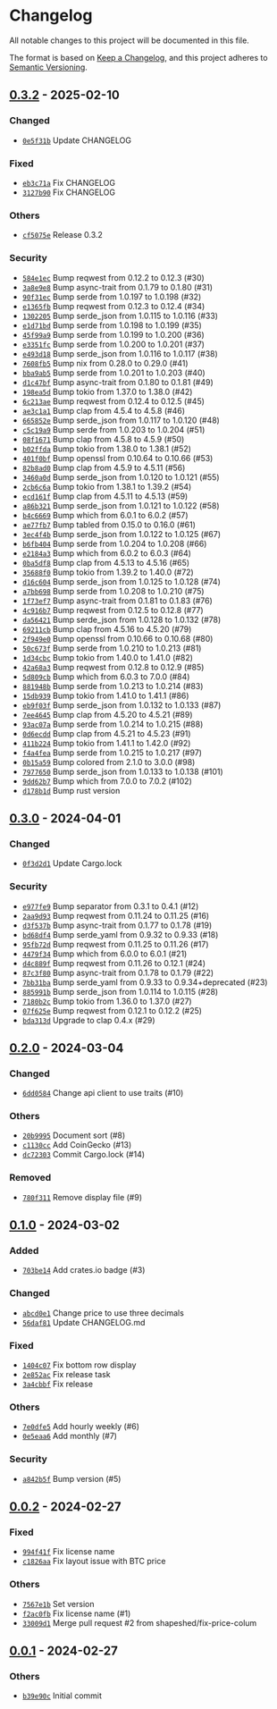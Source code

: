 # Changelog

All notable changes to this project will be documented in this file.

The format is based on [Keep a Changelog](https://keepachangelog.com/en/1.0.0/),
and this project adheres to [Semantic Versioning](https://semver.org/spec/v2.0.0.html).

## [0.3.2] - 2025-02-10

### Changed

- [`0e5f31b`](https://github.com/shapeshed/wenmoon/commit/0e5f31bec6ff1021387cd032c1d439ec6e13268c) Update CHANGELOG

### Fixed

- [`eb3c71a`](https://github.com/shapeshed/wenmoon/commit/eb3c71ad4fba40bdb59b2672abb72dcd925ff04c) Fix CHANGELOG
- [`3127b90`](https://github.com/shapeshed/wenmoon/commit/3127b903f9b3e68919458a1bd55f1eeff9dc1d10) Fix CHANGELOG

### Others

- [`cf5075e`](https://github.com/shapeshed/wenmoon/commit/cf5075ee65cc8dbd2b1ab04c2a88390f1367e917) Release 0.3.2

### Security

- [`584e1ec`](https://github.com/shapeshed/wenmoon/commit/584e1ec6a1a361c042b27931215ddaee1cbc851b) Bump reqwest from 0.12.2 to 0.12.3 (#30)
- [`3a8e9e8`](https://github.com/shapeshed/wenmoon/commit/3a8e9e89ec8edaf6050ca7331c32e348d0124934) Bump async-trait from 0.1.79 to 0.1.80 (#31)
- [`90f31ec`](https://github.com/shapeshed/wenmoon/commit/90f31ec2dd0f63f36a776bccd17949ac6cbce6ad) Bump serde from 1.0.197 to 1.0.198 (#32)
- [`e1365fb`](https://github.com/shapeshed/wenmoon/commit/e1365fb11d9c7cf43464ca53b7d50e0774359efe) Bump reqwest from 0.12.3 to 0.12.4 (#34)
- [`1302205`](https://github.com/shapeshed/wenmoon/commit/13022051d03eec85c48c38295c29aa204f2ab90c) Bump serde_json from 1.0.115 to 1.0.116 (#33)
- [`e1d71bd`](https://github.com/shapeshed/wenmoon/commit/e1d71bdbaea632fd637bdc8e8a7b00716934d375) Bump serde from 1.0.198 to 1.0.199 (#35)
- [`45f99a9`](https://github.com/shapeshed/wenmoon/commit/45f99a99756b17e544731fdc55ae2b4b4266f1b0) Bump serde from 1.0.199 to 1.0.200 (#36)
- [`e3351fc`](https://github.com/shapeshed/wenmoon/commit/e3351fcb306f1d6f0f1b8b9d29ca1fde20551e77) Bump serde from 1.0.200 to 1.0.201 (#37)
- [`e493d18`](https://github.com/shapeshed/wenmoon/commit/e493d18f00a9e61a21119a22bab3394afdc4d364) Bump serde_json from 1.0.116 to 1.0.117 (#38)
- [`7608fb5`](https://github.com/shapeshed/wenmoon/commit/7608fb581f0d16811072413a092da540ecabbdca) Bump nix from 0.28.0 to 0.29.0 (#41)
- [`bba9ab5`](https://github.com/shapeshed/wenmoon/commit/bba9ab5d920731c5336ac01921e5a5313bf62a49) Bump serde from 1.0.201 to 1.0.203 (#40)
- [`d1c47bf`](https://github.com/shapeshed/wenmoon/commit/d1c47bf605c25d7befff79792afe0a70c98b326c) Bump async-trait from 0.1.80 to 0.1.81 (#49)
- [`198ea5d`](https://github.com/shapeshed/wenmoon/commit/198ea5d86ef2214b57150e95ec66e9c6dec267b9) Bump tokio from 1.37.0 to 1.38.0 (#42)
- [`6c213ae`](https://github.com/shapeshed/wenmoon/commit/6c213ae641aaf1098f1e6da2f57b8c8d44cf1a27) Bump reqwest from 0.12.4 to 0.12.5 (#45)
- [`ae3c1a1`](https://github.com/shapeshed/wenmoon/commit/ae3c1a1b0c44b5b212e39e0a8b9f71d08ae73f0a) Bump clap from 4.5.4 to 4.5.8 (#46)
- [`665852e`](https://github.com/shapeshed/wenmoon/commit/665852e3a8ebba69dacb289ff1e466e9e7f86b40) Bump serde_json from 1.0.117 to 1.0.120 (#48)
- [`c5c19a9`](https://github.com/shapeshed/wenmoon/commit/c5c19a9b4f2c80862a9507624bd8eb4aa9145268) Bump serde from 1.0.203 to 1.0.204 (#51)
- [`08f1671`](https://github.com/shapeshed/wenmoon/commit/08f1671cf8ecbaf380502caaf8539cea2a6a2355) Bump clap from 4.5.8 to 4.5.9 (#50)
- [`b02ffda`](https://github.com/shapeshed/wenmoon/commit/b02ffda0f2ed040fbeecfea8069e12e070d72291) Bump tokio from 1.38.0 to 1.38.1 (#52)
- [`401f0bf`](https://github.com/shapeshed/wenmoon/commit/401f0bffbab24333ea9ea068027c928ea694c9c3) Bump openssl from 0.10.64 to 0.10.66 (#53)
- [`82b8ad0`](https://github.com/shapeshed/wenmoon/commit/82b8ad0327b9d0cd0d1ab5bd25572cc1d31b6a70) Bump clap from 4.5.9 to 4.5.11 (#56)
- [`3460a0d`](https://github.com/shapeshed/wenmoon/commit/3460a0dc76550465641a8a09f99f5a4bcb6e7af4) Bump serde_json from 1.0.120 to 1.0.121 (#55)
- [`2cb6c6a`](https://github.com/shapeshed/wenmoon/commit/2cb6c6a7c321a63ca16d57572caa6310c8b68b36) Bump tokio from 1.38.1 to 1.39.2 (#54)
- [`ecd161f`](https://github.com/shapeshed/wenmoon/commit/ecd161f2e9053105efbe9bd5f3f5ae6613b2946e) Bump clap from 4.5.11 to 4.5.13 (#59)
- [`a86b321`](https://github.com/shapeshed/wenmoon/commit/a86b321621e1cb07ab6df13438922526bd96b6a0) Bump serde_json from 1.0.121 to 1.0.122 (#58)
- [`b4c6669`](https://github.com/shapeshed/wenmoon/commit/b4c6669d31e81ac12d0ac1146cf34b378c43ec3f) Bump which from 6.0.1 to 6.0.2 (#57)
- [`ae77fb7`](https://github.com/shapeshed/wenmoon/commit/ae77fb7f188b88db7e6d08cb1a40c9641aa899e5) Bump tabled from 0.15.0 to 0.16.0 (#61)
- [`3ec4f4b`](https://github.com/shapeshed/wenmoon/commit/3ec4f4bf4f447eedb98ab7a035b5c8a305f7cdef) Bump serde_json from 1.0.122 to 1.0.125 (#67)
- [`b6fb404`](https://github.com/shapeshed/wenmoon/commit/b6fb404ef7e486ee282494d77f17e595b492dc19) Bump serde from 1.0.204 to 1.0.208 (#66)
- [`e2184a3`](https://github.com/shapeshed/wenmoon/commit/e2184a3d47c07742425c255b955e3032c0d6c379) Bump which from 6.0.2 to 6.0.3 (#64)
- [`0ba5df8`](https://github.com/shapeshed/wenmoon/commit/0ba5df8d2621f5398c26500abd4fd0024f00a64d) Bump clap from 4.5.13 to 4.5.16 (#65)
- [`35688f0`](https://github.com/shapeshed/wenmoon/commit/35688f0ded2f1545336360aee5e71f9b8afb02bf) Bump tokio from 1.39.2 to 1.40.0 (#72)
- [`d16c604`](https://github.com/shapeshed/wenmoon/commit/d16c6042560905a62ee25b11ff3514a85ca0a1bb) Bump serde_json from 1.0.125 to 1.0.128 (#74)
- [`a7bb698`](https://github.com/shapeshed/wenmoon/commit/a7bb698c6a89c2d9f916627f7b7eb8b100429e2c) Bump serde from 1.0.208 to 1.0.210 (#75)
- [`1f73ef7`](https://github.com/shapeshed/wenmoon/commit/1f73ef76f9e353c8e49602b14266a177bd135134) Bump async-trait from 0.1.81 to 0.1.83 (#76)
- [`4c916b7`](https://github.com/shapeshed/wenmoon/commit/4c916b73a5fa05eadf345d1a1d7c3f2d73e85d12) Bump reqwest from 0.12.5 to 0.12.8 (#77)
- [`da56421`](https://github.com/shapeshed/wenmoon/commit/da564212455f2f9ef095a80726400e164fbecbe2) Bump serde_json from 1.0.128 to 1.0.132 (#78)
- [`69211cb`](https://github.com/shapeshed/wenmoon/commit/69211cbe28278421bd2e7afdd8206801eec9e2af) Bump clap from 4.5.16 to 4.5.20 (#79)
- [`2f949e0`](https://github.com/shapeshed/wenmoon/commit/2f949e068c9bd4a6815ddadec6709d40c741222f) Bump openssl from 0.10.66 to 0.10.68 (#80)
- [`50c673f`](https://github.com/shapeshed/wenmoon/commit/50c673f6a00226e39853383275194e40ecaa962f) Bump serde from 1.0.210 to 1.0.213 (#81)
- [`1d34cbc`](https://github.com/shapeshed/wenmoon/commit/1d34cbcabf9f9760a7b4444be736783b109395a4) Bump tokio from 1.40.0 to 1.41.0 (#82)
- [`42a68a3`](https://github.com/shapeshed/wenmoon/commit/42a68a3566252e9761a6b89be0f29e287ac29c90) Bump reqwest from 0.12.8 to 0.12.9 (#85)
- [`5d809cb`](https://github.com/shapeshed/wenmoon/commit/5d809cb73d71286e7b9adb1f4256d51a447fb5ff) Bump which from 6.0.3 to 7.0.0 (#84)
- [`881948b`](https://github.com/shapeshed/wenmoon/commit/881948b5556ef6258fc4c4ea3236941fdfe1b4ba) Bump serde from 1.0.213 to 1.0.214 (#83)
- [`15db939`](https://github.com/shapeshed/wenmoon/commit/15db9398f79bdcacdb8eac1b5f2a359de1165193) Bump tokio from 1.41.0 to 1.41.1 (#86)
- [`eb9f03f`](https://github.com/shapeshed/wenmoon/commit/eb9f03fc65187c0a445c35c9c6ba2fe21276a0a5) Bump serde_json from 1.0.132 to 1.0.133 (#87)
- [`7ee4645`](https://github.com/shapeshed/wenmoon/commit/7ee4645eb5d5e70a77e159ee43bb5c1b3b3e3be9) Bump clap from 4.5.20 to 4.5.21 (#89)
- [`93ac07a`](https://github.com/shapeshed/wenmoon/commit/93ac07a76eb5da8ded3c58e0dddac855f9c1241d) Bump serde from 1.0.214 to 1.0.215 (#88)
- [`0d6ecdd`](https://github.com/shapeshed/wenmoon/commit/0d6ecdda5d68cef251ca8361c6dd57f80e964ac2) Bump clap from 4.5.21 to 4.5.23 (#91)
- [`411b224`](https://github.com/shapeshed/wenmoon/commit/411b224d3a6b094cee526c9a41b762d947e8211c) Bump tokio from 1.41.1 to 1.42.0 (#92)
- [`f4a4fea`](https://github.com/shapeshed/wenmoon/commit/f4a4fea3c6b1440e8d60d2ee8720cff3291bc61f) Bump serde from 1.0.215 to 1.0.217 (#97)
- [`0b15a59`](https://github.com/shapeshed/wenmoon/commit/0b15a59e9a1db1298577e835261d7e9b0317d6ba) Bump colored from 2.1.0 to 3.0.0 (#98)
- [`7977650`](https://github.com/shapeshed/wenmoon/commit/7977650163fcd11b69b3c2872e23beaff951f297) Bump serde_json from 1.0.133 to 1.0.138 (#101)
- [`9dd62b7`](https://github.com/shapeshed/wenmoon/commit/9dd62b70daaaecd4bedcd8e307b910c6ecceeb38) Bump which from 7.0.0 to 7.0.2 (#102)
- [`d178b1d`](https://github.com/shapeshed/wenmoon/commit/d178b1db0f5e30bc5afffd517fce160ab5fb1bfd) Bump rust version

## [0.3.0] - 2024-04-01

### Changed

- [`0f3d2d1`](https://github.com/shapeshed/wenmoon/commit/0f3d2d1e736184f45b15920b30815c43ab68b403) Update Cargo.lock

### Security

- [`e977fe9`](https://github.com/shapeshed/wenmoon/commit/e977fe98ed4ae3883e1bb4bd398407131939fa04) Bump separator from 0.3.1 to 0.4.1 (#12)
- [`2aa9d93`](https://github.com/shapeshed/wenmoon/commit/2aa9d933f7697059bf8c7fee4f33e65346891d89) Bump reqwest from 0.11.24 to 0.11.25 (#16)
- [`d3f537b`](https://github.com/shapeshed/wenmoon/commit/d3f537be78d257f595f31927aaa8d5c235f47929) Bump async-trait from 0.1.77 to 0.1.78 (#19)
- [`bd68df4`](https://github.com/shapeshed/wenmoon/commit/bd68df4df1376dc52b2911806b7ac8f446a92755) Bump serde_yaml from 0.9.32 to 0.9.33 (#18)
- [`95fb72d`](https://github.com/shapeshed/wenmoon/commit/95fb72d8985ccde53a4f1d6d6e2151b0821e03ef) Bump reqwest from 0.11.25 to 0.11.26 (#17)
- [`4479f34`](https://github.com/shapeshed/wenmoon/commit/4479f34d5fcc49e00d88692af8baf99fe7eecf5a) Bump which from 6.0.0 to 6.0.1 (#21)
- [`d4c889f`](https://github.com/shapeshed/wenmoon/commit/d4c889f83f08eb950810bfc36a6461d3b15c6518) Bump reqwest from 0.11.26 to 0.12.1 (#24)
- [`87c3f80`](https://github.com/shapeshed/wenmoon/commit/87c3f801e9c1ecad78dd7c6622838f2e0e041cf8) Bump async-trait from 0.1.78 to 0.1.79 (#22)
- [`7bb31ba`](https://github.com/shapeshed/wenmoon/commit/7bb31ba2d696825b77223d690c7f96efb111a228) Bump serde_yaml from 0.9.33 to 0.9.34+deprecated (#23)
- [`885991b`](https://github.com/shapeshed/wenmoon/commit/885991b5d80103bc4031fbefc443b64201267958) Bump serde_json from 1.0.114 to 1.0.115 (#28)
- [`7180b2c`](https://github.com/shapeshed/wenmoon/commit/7180b2c12efc204b1a41de386de6dc6c1fdeca75) Bump tokio from 1.36.0 to 1.37.0 (#27)
- [`07f625e`](https://github.com/shapeshed/wenmoon/commit/07f625e269fba3d094fc4aad7d648985751e5155) Bump reqwest from 0.12.1 to 0.12.2 (#25)
- [`bda313d`](https://github.com/shapeshed/wenmoon/commit/bda313d38325cd180752c685326e9f15e4d59631) Upgrade to clap 0.4.x (#29)

## [0.2.0] - 2024-03-04

### Changed

- [`6dd0584`](https://github.com/shapeshed/wenmoon/commit/6dd05843c9ada3a8fe60942bf7372418ac45eff2) Change api client to use traits (#10)

### Others

- [`20b9995`](https://github.com/shapeshed/wenmoon/commit/20b99957114484dadfbd2241b6beeb4042506ed8) Document sort (#8)
- [`c1130cc`](https://github.com/shapeshed/wenmoon/commit/c1130ccb278457d49da7f45822e634970f8c6db0) Add CoinGecko (#13)
- [`dc72303`](https://github.com/shapeshed/wenmoon/commit/dc72303b601c47a760c9ccfe51faa347c6d6968b) Commit Cargo.lock (#14)

### Removed

- [`780f311`](https://github.com/shapeshed/wenmoon/commit/780f31151c5736a37887cc002fceae366f26a3f9) Remove display file (#9)

## [0.1.0] - 2024-03-02

### Added

- [`703be14`](https://github.com/shapeshed/wenmoon/commit/703be14c3387ee598648f477ba6777ca9c0560b0) Add crates.io badge (#3)

### Changed

- [`abcd0e1`](https://github.com/shapeshed/wenmoon/commit/abcd0e1a00f33032cf52865cef4d60643a294c0c) Change price to use three decimals
- [`56daf81`](https://github.com/shapeshed/wenmoon/commit/56daf81bf66ecdec5a90ab6d402897604efbc949) Update CHANGELOG.md

### Fixed

- [`1404c07`](https://github.com/shapeshed/wenmoon/commit/1404c077d7939baaf261f4dde8b8954df90d2251) Fix bottom row display
- [`2e852ac`](https://github.com/shapeshed/wenmoon/commit/2e852acf44be07cd44e66fd454ba1fb2976e2768) Fix release task
- [`3a4cbbf`](https://github.com/shapeshed/wenmoon/commit/3a4cbbf8e4b8eeca516f52f41506546b4e36f754) Fix release

### Others

- [`7e0dfe5`](https://github.com/shapeshed/wenmoon/commit/7e0dfe51b9e79f85e673c8d9a7c0f651950c519e) Add hourly weekly (#6)
- [`0e5eaa6`](https://github.com/shapeshed/wenmoon/commit/0e5eaa6bb579f6909b82ea4d669d45f3c27d362d) Add monthly (#7)

### Security

- [`a842b5f`](https://github.com/shapeshed/wenmoon/commit/a842b5f05eb68d549ebd74bb56936699492746cd) Bump version (#5)

## [0.0.2] - 2024-02-27

### Fixed

- [`994f41f`](https://github.com/shapeshed/wenmoon/commit/994f41f997f5a5c10dabcd80e41bfb7dfdf5fc9d) Fix license name
- [`c1826aa`](https://github.com/shapeshed/wenmoon/commit/c1826aa0cb56a7ae4150e4b50c783ac7c608f841) Fix layout issue with BTC price

### Others

- [`7567e1b`](https://github.com/shapeshed/wenmoon/commit/7567e1b2f3db300038268504a91c4537be50d6d0) Set version
- [`f2ac0fb`](https://github.com/shapeshed/wenmoon/commit/f2ac0fb54d990fce3484281d94bedbc3cfd72c4e) Fix license name (#1)
- [`33009d1`](https://github.com/shapeshed/wenmoon/commit/33009d140baf5ddd4389b666b07b3105da25e9dd) Merge pull request #2 from shapeshed/fix-price-colum

## [0.0.1] - 2024-02-27

### Others

- [`b39e90c`](https://github.com/shapeshed/wenmoon/commit/b39e90cf5162e6925bfb1e823bbbb5d03941b703) Initial commit

[0.3.2]: https://github.com/shapeshed/wenmoon/compare/0.3.0..0.3.2
[0.3.0]: https://github.com/shapeshed/wenmoon/compare/0.2.0..0.3.0
[0.2.0]: https://github.com/shapeshed/wenmoon/compare/0.1.0..0.2.0
[0.1.0]: https://github.com/shapeshed/wenmoon/compare/0.0.2..0.1.0
[0.0.2]: https://github.com/shapeshed/wenmoon/compare/0.0.1..0.0.2
[0.0.1]: https://github.com/shapeshed/wenmoon/releases/tag/0.0.1

